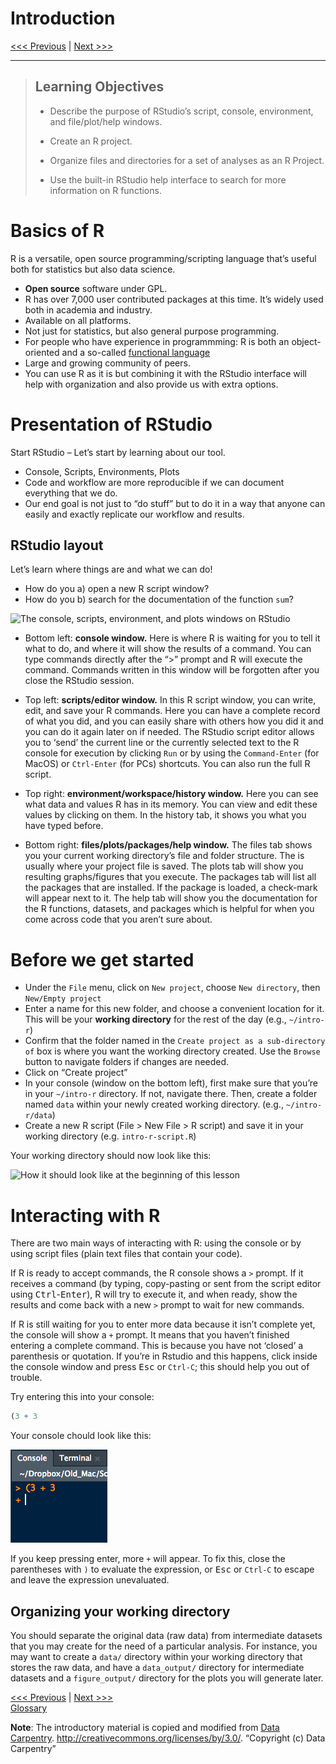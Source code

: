 Introduction
================

[\<\<\< Previous](../README.md) | [Next \>\>\>](02-functions.md)

-----

> ## Learning Objectives
> 
>   - Describe the purpose of RStudio’s script, console, environment,
>     and file/plot/help windows.
> 
>   - Create an R project.
> 
>   - Organize files and directories for a set of analyses as an R
>     Project.
> 
>   - Use the built-in RStudio help interface to search for more information on R functions.

# Basics of R

R is a versatile, open source programming/scripting language that’s
useful both for statistics but also data science.

  - **Open source** software under GPL.
  - R has over 7,000 user contributed packages at this time. It’s widely
    used both in academia and industry.
  - Available on all platforms.
  - Not just for statistics, but also general purpose programming.
  - For people who have experience in programmming: R is both an
    object-oriented and a so-called [functional
    language](http://adv-r.had.co.nz/Functional-programming.html)
  - Large and growing community of peers.
  - You can use R as it is but combining it with the RStudio interface
    will help with organization and also provide us with extra options.

# Presentation of RStudio

Start RStudio – Let’s start by learning about our tool.

  - Console, Scripts, Environments, Plots
  - Code and workflow are more reproducible if we can document
    everything that we do.
  - Our end goal is not just to “do stuff” but to do it in a way that
    anyone can easily and exactly replicate our workflow and results.

## RStudio layout

Let’s learn where things are and what we can do\!

  - How do you a) open a new R script window?
  - How do you b) search for the documentation of the function `sum`?

![The console, scripts, environment, and plots windows on
RStudio](https://github.com/connor-french/intro-r/blob/master/images/RStudioLayout.png)

  - Bottom left: **console window.** Here is where R is waiting for you
    to tell it what to do, and where it will show the results of a
    command. You can type commands directly after the “\>” prompt and R
    will execute the command. Commands written in this window will be
    forgotten after you close the RStudio session.

  - Top left: **scripts/editor window.** In this R script window, you
    can write, edit, and save your R commands. Here you can have a
    complete record of what you did, and you can easily share with
    others how you did it and you can do it again later on if needed.
    The RStudio script editor allows you to ‘send’ the current line or
    the currently selected text to the R console for execution by
    clicking `Run` or by using the `Command-Enter` (for MacOS) or
    `Ctrl-Enter` (for PCs) shortcuts. You can also run the full R
    script.

  - Top right: **environment/workspace/history window.** Here you can
    see what data and values R has in its memory. You can view and edit
    these values by clicking on them. In the history tab, it shows you
    what you have typed before.

  - Bottom right: **files/plots/packages/help window.** The files tab
    shows you your current working directory’s file and folder
    structure. The is usually where your project file is saved. The
    plots tab will show you resulting graphs/figures that you execute.
    The packages tab will list all the packages that are installed. If
    the package is loaded, a check-mark will appear next to it. The help
    tab will show you the documentation for the R functions, datasets,
    and packages which is helpful for when you come across code that you
    aren’t sure about.

# Before we get started

  - Under the `File` menu, click on `New project`, choose `New
    directory`, then `New/Empty project`
  - Enter a name for this new folder, and choose a convenient location
    for it. This will be your **working directory** for the rest of the
    day (e.g., `~/intro-r`)
  - Confirm that the folder named in the `Create project as a
    sub-directory of` box is where you want the working directory
    created. Use the `Browse` button to navigate folders if changes are
    needed.
  - Click on “Create project”
  - In your console (window on the bottom left), first make sure that
    you’re in your `~/intro-r` directory. If not, navigate there. Then,
    create a folder named `data` within your newly created working
    directory. (e.g., `~/intro-r/data`)
  - Create a new R script (File \> New File \> R script) and save it in
    your working directory (e.g. `intro-r-script.R`)

Your working directory should now look like this:

![How it should look like at the beginning of this
lesson](../images/r_starting_how_it_should_like.png)

# Interacting with R

There are two main ways of interacting with R: using the console or by
using script files (plain text files that contain your code).

If R is ready to accept commands, the R console shows a `>` prompt. If
it receives a command (by typing, copy-pasting or sent from the script
editor using <kbd>Ctrl</kbd>-<kbd>Enter</kbd>), R will try to execute
it, and when ready, show the results and come back with a new `>` prompt
to wait for new commands.

If R is still waiting for you to enter more data because it isn’t
complete yet, the console will show a `+` prompt. It means that you
haven’t finished entering a complete command. This is because you have
not ‘closed’ a parenthesis or quotation. If you’re in Rstudio and this
happens, click inside the console window and press <kbd>Esc</kbd> or
`Ctrl-C`; this should help you out of trouble.

Try entering this into your console:

``` r
(3 + 3
```

Your console chould look like this:

![](../images/unclosed-parentheses.png)

If you keep pressing enter, more `+` will appear. To fix this, close the
parentheses with `)` to evaluate the expression, or <kbd>Esc</kbd> or
`Ctrl-C` to escape and leave the expression unevaluated.

## Organizing your working directory

You should separate the original data (raw data) from intermediate
datasets that you may create for the need of a particular analysis. For
instance, you may want to create a `data/` directory within your working
directory that stores the raw data, and have a `data_output/` directory
for intermediate datasets and a `figure_output/` directory for the plots
you will generate later.

[\<\<\< Previous](../README.md) | [Next \>\>\>](02-functions.md)  
[Glossary](glossary.md)

**Note**: The introductory material is copied and modified from [Data
Carpentry](http://datacarpentry.org).
<http://creativecommons.org/licenses/by/3.0/>. “Copyright (c) Data
Carpentry”
